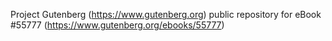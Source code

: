 Project Gutenberg (https://www.gutenberg.org) public repository for
eBook #55777 (https://www.gutenberg.org/ebooks/55777)
